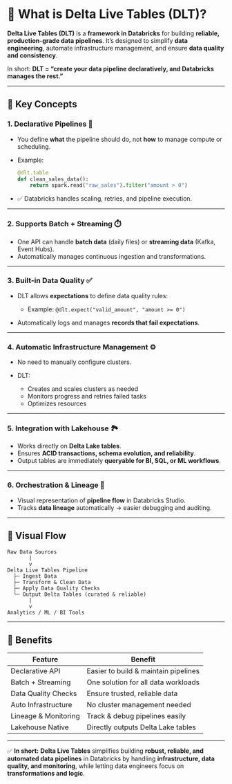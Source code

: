 # 🔹 What is **Delta Live Tables (DLT)**?

**Delta Live Tables (DLT)** is a **framework in Databricks** for building **reliable, production-grade data pipelines**.
It’s designed to simplify **data engineering**, automate infrastructure management, and ensure **data quality and consistency**.

In short: **DLT = “create your data pipeline declaratively, and Databricks manages the rest.”**

---

## 🔹 Key Concepts

### 1. **Declarative Pipelines** 📑

* You define **what** the pipeline should do, not **how** to manage compute or scheduling.
* Example:

  ```python
  @dlt.table
  def clean_sales_data():
      return spark.read("raw_sales").filter("amount > 0")
  ```
* ✅ Databricks handles scaling, retries, and pipeline execution.

---

### 2. **Supports Batch + Streaming** ⏱️

* One API can handle **batch data** (daily files) or **streaming data** (Kafka, Event Hubs).
* Automatically manages continuous ingestion and transformations.

---

### 3. **Built-in Data Quality** ✅

* DLT allows **expectations** to define data quality rules:

  * Example: `@dlt.expect("valid_amount", "amount >= 0")`
* Automatically logs and manages **records that fail expectations**.

---

### 4. **Automatic Infrastructure Management** ⚙️

* No need to manually configure clusters.
* DLT:

  * Creates and scales clusters as needed
  * Monitors progress and retries failed tasks
  * Optimizes resources

---

### 5. **Integration with Lakehouse** 🏞️

* Works directly on **Delta Lake tables**.
* Ensures **ACID transactions, schema evolution, and reliability**.
* Output tables are immediately **queryable for BI, SQL, or ML workflows**.

---

### 6. **Orchestration & Lineage** 🔄

* Visual representation of **pipeline flow** in Databricks Studio.
* Tracks **data lineage** automatically → easier debugging and auditing.

---

## 🔹 Visual Flow

```
Raw Data Sources
       |
       v
Delta Live Tables Pipeline
  ├─ Ingest Data
  ├─ Transform & Clean Data
  ├─ Apply Data Quality Checks
  └─ Output Delta Tables (curated & reliable)
       |
       v
Analytics / ML / BI Tools
```

---

## 🔹 Benefits

| Feature              | Benefit                              |
| -------------------- | ------------------------------------ |
| Declarative API      | Easier to build & maintain pipelines |
| Batch + Streaming    | One solution for all data workloads  |
| Data Quality Checks  | Ensure trusted, reliable data        |
| Auto Infrastructure  | No cluster management needed         |
| Lineage & Monitoring | Track & debug pipelines easily       |
| Lakehouse Native     | Directly outputs Delta Lake tables   |

---

✅ **In short:**
**Delta Live Tables** simplifies building **robust, reliable, and automated data pipelines** in Databricks by handling **infrastructure, data quality, and monitoring**, while letting data engineers focus on **transformations and logic**.
